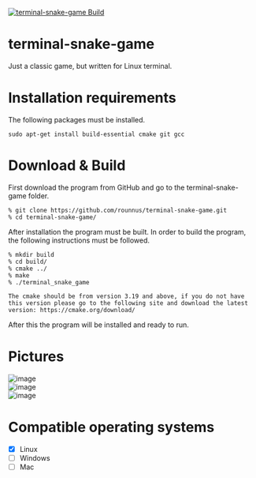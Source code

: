 [![terminal-snake-game Build](https://github.com/rounnus/terminal-snake-game/actions/workflows/terminal-snake-game%20Build.yml/badge.svg?branch=main)](https://github.com/rounnus/terminal-snake-game/actions/workflows/terminal-snake-game%20Build.yml)
# terminal-snake-game
Just a classic game, but written for Linux terminal.

# Installation requirements
The following packages must be installed.<br>
```
sudo apt-get install build-essential cmake git gcc
```

# Download & Build

First download the program from GitHub and go to the terminal-snake-game folder.

```
% git clone https://github.com/rounnus/terminal-snake-game.git
% cd terminal-snake-game/
```

After installation the program must be built. In order to build the program, the following instructions must be
followed.<br>

```
% mkdir build
% cd build/
% cmake ../
% make
% ./terminal_snake_game
```

`
The cmake should be from version 3.19 and above, if you do not have this version please go to the following site and download the latest version:
https://cmake.org/download/
`

After this the program will be installed and ready to run.

# Pictures
![image](https://user-images.githubusercontent.com/38585824/132504465-b0c8ad09-08d3-40a5-8dc3-20c0de2050e0.png)<br>
![image](https://user-images.githubusercontent.com/38585824/132504511-564cb47b-b76e-47e0-be94-69fb7e96b955.png)<br>
![image](https://user-images.githubusercontent.com/38585824/132504563-97e7a716-20d1-4f51-bc74-2b875563ed5b.png)<br>

# Compatible operating systems
- [X] Linux
- [ ] Windows
- [ ] Mac
